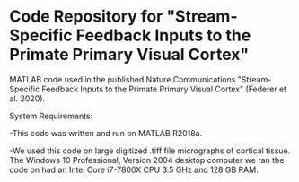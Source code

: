 # Code Repository for "Stream-Specific Feedback Inputs to the Primate Primary Visual Cortex"

MATLAB code used in the published Nature Communications "Stream-Specific Feedback Inputs to the Primate Primary Visual Cortex" (Federer et al. 2020).

System Requirements:

-This code was written and run on MATLAB R2018a.

-We used this code on large digitized .tiff file micrographs of cortical tissue.  The Windows 10 Professional, Version 2004 desktop computer we ran the code on had an Intel Core i7-7800X CPU 3.5 GHz and 128 GB RAM.

